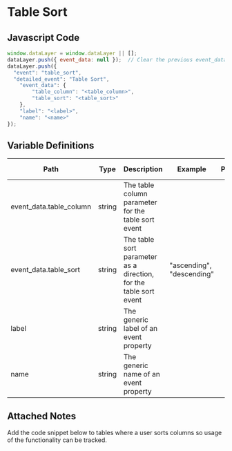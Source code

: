 # Table Sort

### 

## Javascript Code
```js
window.dataLayer = window.dataLayer || [];
dataLayer.push({ event_data: null });  // Clear the previous event_data object.
dataLayer.push({
  "event": "table_sort",
  "detailed_event": "Table Sort",
    "event_data": {
        "table_column": "<table_column>",
        "table_sort": "<table_sort>"
    },
    "label": "<label>",
    "name": "<name>"
});
```

## Variable Definitions

|Path|Type|Description|Example|Pattern|Min Length|Max Length|Minimum|Maximum|Multiple Of|
| --- | --- | --- | --- | --- | --- | --- | --- | --- | --- |
|event_data.table_column|string|The table column parameter for the table sort event||||||||
|event_data.table_sort|string|The table sort parameter as a direction, for the table sort event|"ascending", "descending"|||||||
|label|string|The generic label of an event property||||||||
|name|string|The generic name of an event property||||||||

## Attached Notes

<p><span data-sheets-value="{&quot;1&quot;:2,&quot;2&quot;:&quot;Add the code snippet below to tables where a user sorts columns so usage of the functionality can be tracked. &quot;}" data-sheets-userformat="{&quot;2&quot;:14849,&quot;3&quot;:{&quot;1&quot;:0},&quot;12&quot;:0,&quot;14&quot;:{&quot;1&quot;:2,&quot;2&quot;:0},&quot;15&quot;:&quot;Arial&quot;,&quot;16&quot;:11}">Add the code snippet below to tables where a user sorts columns so usage of the functionality can be tracked. </span></p>
<p><span data-sheets-value="{&quot;1&quot;:2,&quot;2&quot;:&quot;Add the code snippet below to tables where a user sorts columns so usage of the functionality can be tracked. &quot;}" data-sheets-userformat="{&quot;2&quot;:14849,&quot;3&quot;:{&quot;1&quot;:0},&quot;12&quot;:0,&quot;14&quot;:{&quot;1&quot;:2,&quot;2&quot;:0},&quot;15&quot;:&quot;Arial&quot;,&quot;16&quot;:11}"><img title="Table Sort" src="&quot;https:/github.com/searchdiscovery/client-fti-ga4-dl-spec/blob/main/images/Table%20Sort.png&quot;" alt="" /></span></p>
